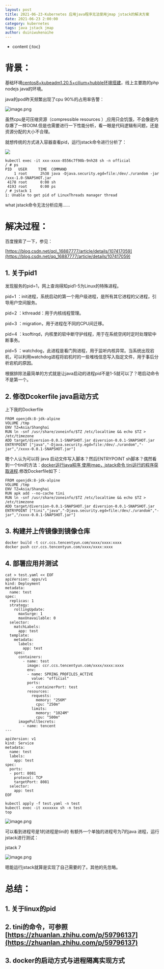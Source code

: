 ```yaml
---
layout: post
title: 2021-06-23-Kubernetes 应用java程序无法使用jmap jstack的解决方案
date: 2021-06-23 2:00:00
category: kubernetes
tags: java jstack jmap
author: duiniwukenaihe
---
```

* content
{:toc}

# 背景：

基础环境[centos8+kubeadm1.20.5+cilium+hubble环境搭建](https://cloud.tencent.com/developer/article/1806089?from=10680)，线上主要跑的php nodejs java的环境。

java的pod昨天频繁出现了cpu 90%的占用率告警：

![image.png](/assets/images/2021/06-23/mopq949qvy.png)

虽然cpu是可压缩资源（compressible resources ）,应用只会饥饿，不会像是内存爆了一样OOM.但是也需要进行一下性能分析，看一眼是代码逻辑有问题，还是资源分配的大小不合理。

就想传统的方式进入容器查看pid，运行jstack命令进行分析了：

![](/assets/images/2021/06-23/83ame0h5d7.png)

```
kubectl exec -it xxx-xxxx-8556c7f98b-9nh28 sh -n official
/ # ps
PID   USER     TIME  COMMAND
    1 root      2h38 java -Djava.security.egd=file:/dev/./urandom -jar /xxx-1.0-SNAPSHOT.jar
 4178 root      0:00 sh
 4193 root      0:00 ps
/ # jstack 1
1: Unable to get pid of LinuxThreads manager thread
```

what  jstack命令无法分析应用......

# 解决过程：

百度搜索了一下，参见：

[https://blog.csdn.net/qq\_16887777/article/details/107417059](https://blog.csdn.net/qq_16887777/article/details/107417059)

## 1. 关于pid1

发现服务的pid=1，网上查询得知pid1-5为Linux的特殊进程。

pid=1 ：init进程，系统启动的第一个用户级进程，是所有其它进程的父进程，引导用户空间服务。

pid=2 ：kthreadd：用于内核线程管理。

pid=3 ：migration，用于进程在不同的CPU间迁移。

pid=4 ：ksoftirqd，内核里的软中断守护线程，用于在系统空闲时定时处理软中断事务。

pid=5 ：watchdog，此进程是看门狗进程，用于监听内核异常。当系统出现宕机，可以利用watchdog进程将宕机时的一些堆栈信息写入指定文件，用于事后分析宕机的原因。

根据排除法最简单的方式就是让java启动的进程pid不是1-5就可以了？嗯启动命令不是第一个。

## 2. 修改Dcokerfile java启动方式

上下我的Dockerfile

```
FROM openjdk:8-jdk-alpine
VOLUME /tmp
ENV TZ=Asia/Shanghai
RUN ln -snf /usr/share/zoneinfo/$TZ /etc/localtime && echo $TZ > /etc/timezone
ADD target/diversion-0.0.1-SNAPSHOT.jar diversion-0.0.1-SNAPSHOT.jar
ENTRYPOINT ["java","-Djava.security.egd=file:/dev/./urandom","-jar","/xxxx-0.0.1-SNAPSHOT.jar"]
```

嗯个人认为可以将 java 启动文件写入脚本？然后ENTRYPOINT sh脚本？偶然看到一个tini的方法：[docker运行java程序 使用jmap，jstack命令 tini运行的程序获取进程](https://blog.csdn.net/dengjiaqun/article/details/106836546?utm_medium=distribute.pc_aggpage_search_result.none-task-blog-2~aggregatepage~first_rank_v2~rank_aggregation-1-106836546.pc_agg_rank_aggregation&utm_term=linux+tini+%25E5%2591%25BD%25E4%25BB%25A4&spm=1000.2123.3001.4430).修改Dockerfile如下：

```
FROM openjdk:8-jdk-alpine
VOLUME /tmp
ENV TZ=Asia/Shanghai
RUN apk add --no-cache tini
RUN ln -snf /usr/share/zoneinfo/$TZ /etc/localtime && echo $TZ > /etc/timezone
ADD target/diversion-0.0.1-SNAPSHOT.jar diversion-0.0.1-SNAPSHOT.jar
ENTRYPOINT ["tini","java","-Djava.security.egd=file:/dev/./urandom","-jar","/xxxx-0.0.1-SNAPSHOT.jar"]
```

## 3. 构建并上传镜像到镜像仓库

```
docker build -t ccr.ccs.tencentyun.com/xxxx/xxxx:xxxx
docker push ccr.ccs.tencentyun.com/xxxx/xxxx:xxxx
```

## 4. 部署应用并测试

```
cat > test.yaml << EOF
apiVersion: apps/v1
kind: Deployment
metadata:
  name: test
spec:
  replicas: 1
  strategy:
    rollingUpdate:
      maxSurge: 1
      maxUnavailable: 0
  selector:
    matchLabels:
      app: test
  template:
    metadata:
      labels:
        app: test
    spec:
      containers:
        - name: test
          image: ccr.ccs.tencentyun.com/xxxx/xxxx:xxxx
          env:
          - name: SPRING_PROFILES_ACTIVE
            value: "official"
          ports:
            - containerPort: test
          resources:
            requests:
              memory: "256M"
              cpu: "250m"
            limits:
              memory: "1024M"
              cpu: "500m" 
      imagePullSecrets:                                              
        - name: tencent
---

apiVersion: v1
kind: Service
metadata:
  name: test
  labels:
    app: test
spec:
  ports:
  - port: 8081
    protocol: TCP
    targetPort: 8081
  selector:
    app: test
EOF
```

```
kubectl apply -f test.yaml -n test
kubectl exec -it xxxxxxx sh -n test
top
```

![image.png](/assets/images/2021/06-23/91gtm6rvzw.png)

可以看到进程号是1的进程是tini的 有额外一个单独的进程号为7的java 进程，运行jstack进行测试：

jstack 7

![image.png](/assets/images/2021/06-23/3a7i9ktrjf.png)

嗯能运行jstack就算是实现了自己需要的了。其他的先忽略。

# 总结：

## 1. 关于linux的pid

## 2. tini的命令，可参照[https://zhuanlan.zhihu.com/p/59796137](https://zhuanlan.zhihu.com/p/59796137)

## 3. docker的启动方式与进程隔离实现方式